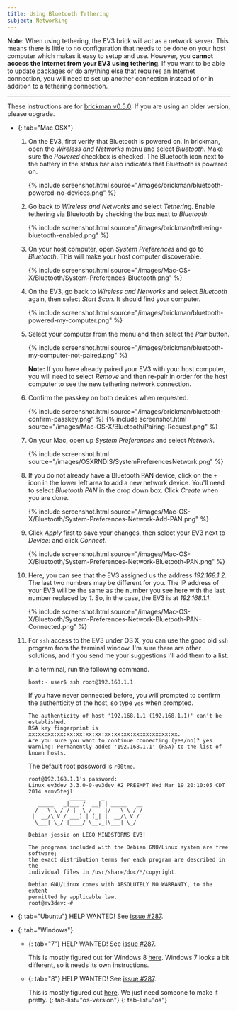 ```yaml
---
title: Using Bluetooth Tethering
subject: Networking
---
```


__Note:__ When using tethering, the EV3 brick will act as a network server. This
means there is little to no configuration that needs to be done on your host
computer which makes it easy to setup and use. However, you __cannot access the
Internet from your EV3 using tethering__. If you want to be able to update
packages or do anything else that requires an Internet connection, you will need
to set up another connection instead of or in addition to a tethering connection.

---

These instructions are for [brickman v0.5.0](http://www.ev3dev.org/news/2015/02/24/Package-Release/).
If you are using an older version, please upgrade.

*   {: tab="Mac OSX"}
    1.  On the EV3, first verify that Bluetooth is powered on. In brickman,
        open the *Wireless and Networks* menu and select *Bluetooth*. Make sure the
        *Powered* checkbox is checked. The Bluetooth icon next to the battery in the
        status bar also indicates that Bluetooth is powered on.

        {% include screenshot.html source="/images/brickman/bluetooth-powered-no-devices.png" %}

    2.  Go back to *Wireless and Networks* and select *Tethering*. Enable tethering
        via Bluetooth by checking the box next to *Bluetooth*.

        {% include screenshot.html source="/images/brickman/tethering-bluetooth-enabled.png" %}

    3.  On your host computer, open *System Preferences* and go to *Bluetooth*. This
        will make your host computer discoverable.

        {% include screenshot.html source="/images/Mac-OS-X/Bluetooth/System-Preferences-Bluetooth.png" %}

    4.  On the EV3, go back to *Wireless and Networks* and select *Bluetooth* again,
        then select *Start Scan*. It should find your computer.

        {% include screenshot.html source="/images/brickman/bluetooth-powered-my-computer.png" %}

    5.  Select your computer from the menu and then select the *Pair* button.

        {% include screenshot.html source="/images/brickman/bluetooth-my-computer-not-paired.png" %}

        __Note:__ If you have already paired your EV3 with your host computer, you
        will need to select *Remove* and then re-pair in order for the host computer
        to see the new tethering network connection.

    6.  Confirm the passkey on both devices when requested.

        {% include screenshot.html source="/images/brickman/bluetooth-confirm-passkey.png" %}
        {% include screenshot.html source="/images/Mac-OS-X/Bluetooth/Pairing-Request.png" %}

    7.  On your Mac, open up *System Preferences* and select *Network*.

        {% include screenshot.html source="/images/OSXRNDIS/SystemPreferencesNetwork.png" %}

    8.  If you do not already have a Bluetooth PAN device, click on the `+`
        icon in the lower left area to add a new network device. You'll need to
        select *Bluetooth PAN* in the drop down box. Click *Create* when you are done.

        {% include screenshot.html source="/images/Mac-OS-X/Bluetooth/System-Preferences-Network-Add-PAN.png" %}

    9.  Click *Apply* first to save your changes, then select your EV3 next to
        *Device:* and click *Connect*.

        {% include screenshot.html source="/images/Mac-OS-X/Bluetooth/System-Preferences-Network-Bluetooth-PAN.png" %}

    10. Here, you can see that the EV3 assigned us the address *192.168.1.2*. The
        last two numbers may be different for you. The IP address of your EV3 will
        be the same as the number you see here with the last number replaced by *1*.
        So, in the case, the EV3 is at *192.168.1.1*.

        {% include screenshot.html source="/images/Mac-OS-X/Bluetooth/System-Preferences-Network-Bluetooth-PAN-Connected.png" %}

    11. For `ssh` access to the EV3 under OS X, you can use the good old `ssh`
        program from the terminal window. I'm sure there are other solutions, and
        if you send me your suggestions I'll add them to a list.

        In a terminal, run the following command.

            host:~ user$ ssh root@192.168.1.1

        If you have never connected before, you will prompted to confirm the
        authenticity of the host, so type `yes` when prompted.

            The authenticity of host '192.168.1.1 (192.168.1.1)' can't be established.
            RSA key fingerprint is xx:xx:xx:xx:xx:xx:xx:xx:xx:xx:xx:xx:xx:xx:xx:xx.
            Are you sure you want to continue connecting (yes/no)? yes
            Warning: Permanently added '192.168.1.1' (RSA) to the list of known hosts.

        The default root password is `r00tme`.

            root@192.168.1.1's password: 
            Linux ev3dev 3.3.0-0-ev3dev #2 PREEMPT Wed Mar 19 20:10:05 CDT 2014 armv5tejl
                         _____     _
               _____   _|___ /  __| | _____   __
              / _ \ \ / / |_ \ / _` |/ _ \ \ / /
             |  __/\ V / ___) | (_| |  __/\ V /
              \___| \_/ |____/ \__,_|\___| \_/
            
            Debian jessie on LEGO MINDSTORMS EV3!
            
            The programs included with the Debian GNU/Linux system are free software;
            the exact distribution terms for each program are described in the
            individual files in /usr/share/doc/*/copyright.
            
            Debian GNU/Linux comes with ABSOLUTELY NO WARRANTY, to the extent
            permitted by applicable law.
            root@ev3dev:~# 

*   {: tab="Ubuntu"}
    HELP WANTED! See [issue #287](https://github.com/ev3dev/ev3dev/issues/287).

*   {: tab="Windows"}

    *   {: tab="7"}
        HELP WANTED! See [issue #287](https://github.com/ev3dev/ev3dev/issues/287).

        This is mostly figured out for Windows 8 [here](https://github.com/ev3dev/ev3dev/issues/232#issuecomment-69801370).
        Windows 7 looks a bit different, so it needs its own instructions.

    *   {: tab="8"}
        HELP WANTED! See [issue #287](https://github.com/ev3dev/ev3dev/issues/287).

        This is mostly figured out [here](https://github.com/ev3dev/ev3dev/issues/232#issuecomment-69801370).
        We just need someone to make it pretty.
    {: tab-list="os-version"}
{: tab-list="os"}

